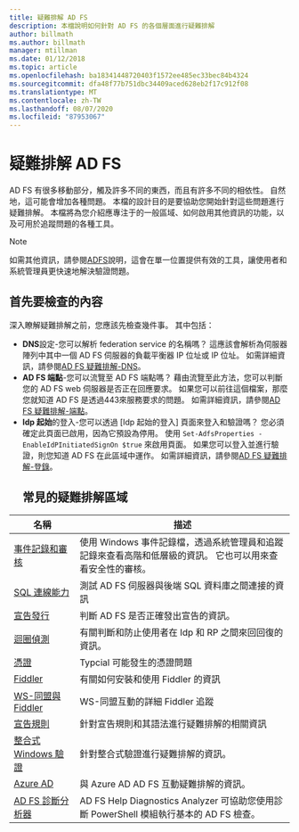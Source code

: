```yaml
---
title: 疑難排解 AD FS
description: 本檔說明如何針對 AD FS 的各個層面進行疑難排解
author: billmath
ms.author: billmath
manager: mtillman
ms.date: 01/12/2018
ms.topic: article
ms.openlocfilehash: ba18341448720403f1572ee485ec33bec84b4324
ms.sourcegitcommit: dfa48f77b751dbc34409aced628eb2f17c912f08
ms.translationtype: MT
ms.contentlocale: zh-TW
ms.lasthandoff: 08/07/2020
ms.locfileid: "87953067"
---
```

# <a name="troubleshooting-ad-fs"></a>疑難排解 AD FS
AD FS 有很多移動部分，觸及許多不同的東西，而且有許多不同的相依性。  自然地，這可能會增加各種問題。  本檔的設計目的是要協助您開始針對這些問題進行疑難排解。  本檔將為您介紹應專注于的一般區域、如何啟用其他資訊的功能，以及可用於追蹤問題的各種工具。

>[!NOTE]
>如需其他資訊，請參閱[ADFS](https://adfshelp.microsoft.com)說明，這會在單一位置提供有效的工具，讓使用者和系統管理員更快速地解決驗證問題。


## <a name="what-to-check-first"></a>首先要檢查的內容
深入瞭解疑難排解之前，您應該先檢查幾件事。  其中包括：
- **DNS**設定-您可以解析 federation service 的名稱嗎？  這應該會解析為伺服器陣列中其中一個 AD FS 伺服器的負載平衡器 IP 位址或 IP 位址。  如需詳細資訊，請參閱[AD FS 疑難排解-DNS](ad-fs-tshoot-dns.md)。
- **AD FS 端點**-您可以流覽至 AD FS 端點嗎？  藉由流覽至此方法，您可以判斷您的 AD FS web 伺服器是否正在回應要求。  如果您可以前往這個檔案，那麼您就知道 AD FS 是透過443來服務要求的問題。  如需詳細資訊，請參閱[AD FS 疑難排解-端點](ad-fs-tshoot-endpoints.md)。
- **Idp 起始**的登入-您可以透過 [Idp 起始的登入] 頁面來登入和驗證嗎？  您必須確定此頁面已啟用，因為它預設為停用。  使用 `Set-AdfsProperties -EnableIdPInitiatedSignOn $true` 來啟用頁面。  如果您可以登入並進行驗證，則您知道 AD FS 在此區域中運作。  如需詳細資訊，請參閱[AD FS 疑難排解-登錄](ad-fs-tshoot-initiatedsignon.md)。
  ##  <a name="common-troubleshooting-areas"></a>常見的疑難排解區域

|名稱|描述|
|-----|-----|
|[事件記錄和審核](ad-fs-tshoot-logging.md)|使用 Windows 事件記錄檔，透過系統管理員和追蹤記錄來查看高階和低層級的資訊。  它也可以用來查看安全性的審核。|
|[SQL 連線能力](ad-fs-tshoot-sql.md)|測試 AD FS 伺服器與後端 SQL 資料庫之間連接的資訊|
|[宣告發行](ad-fs-tshoot-claims-issuance.md)|判斷 AD FS 是否正確發出宣告的資訊。|
|[迴圈偵測](ad-fs-tshoot-loop.md)|有關判斷和防止使用者在 Idp 和 RP 之間來回回復的資訊。|
|[憑證](ad-fs-tshoot-certs.md)|Typcial 可能發生的憑證問題|
|[Fiddler](ad-fs-tshoot-fiddler.md)|有關如何安裝和使用 Fiddler 的資訊|
|[WS-同盟與 Fiddler](ad-fs-tshoot-fiddler-ws-fed.md)|WS-同盟互動的詳細 Fiddler 追蹤|
|[宣告規則](ad-fs-tshoot-claims-rules.md)|針對宣告規則和其語法進行疑難排解的相關資訊|
|[整合式 Windows 驗證](ad-fs-tshoot-iwa.md)|針對整合式驗證進行疑難排解的資訊。|
|[Azure AD](ad-fs-tshoot-azure.md)|與 Azure AD AD FS 互動疑難排解的資訊。|
|[AD FS 診斷分析器](ad-fs-diagnostics-analyzer.md)|AD FS Help Diagnostics Analyzer 可協助您使用診斷 PowerShell 模組執行基本的 AD FS 檢查。